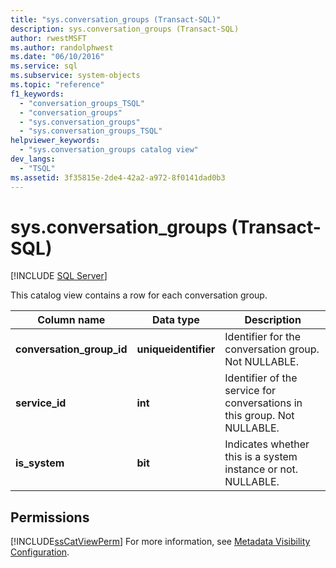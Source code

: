 ```yaml
---
title: "sys.conversation_groups (Transact-SQL)"
description: sys.conversation_groups (Transact-SQL)
author: rwestMSFT
ms.author: randolphwest
ms.date: "06/10/2016"
ms.service: sql
ms.subservice: system-objects
ms.topic: "reference"
f1_keywords:
  - "conversation_groups_TSQL"
  - "conversation_groups"
  - "sys.conversation_groups"
  - "sys.conversation_groups_TSQL"
helpviewer_keywords:
  - "sys.conversation_groups catalog view"
dev_langs:
  - "TSQL"
ms.assetid: 3f35815e-2de4-42a2-a972-8f0141dad0b3
---
```

# sys.conversation_groups (Transact-SQL)
[!INCLUDE [SQL Server](../../includes/applies-to-version/sqlserver.md)]

  This catalog view contains a row for each conversation group.  
  
|Column name|Data type|Description|  
|-----------------|---------------|-----------------|  
|**conversation_group_id**|**uniqueidentifier**|Identifier for the conversation group. Not NULLABLE.|  
|**service_id**|**int**|Identifier of the service for conversations in this group. Not NULLABLE.|  
|**is_system**|**bit**|Indicates whether this is a system instance or not. NULLABLE.|  
  
## Permissions  
 [!INCLUDE[ssCatViewPerm](../../includes/sscatviewperm-md.md)] For more information, see [Metadata Visibility Configuration](../../relational-databases/security/metadata-visibility-configuration.md).  
  
  
